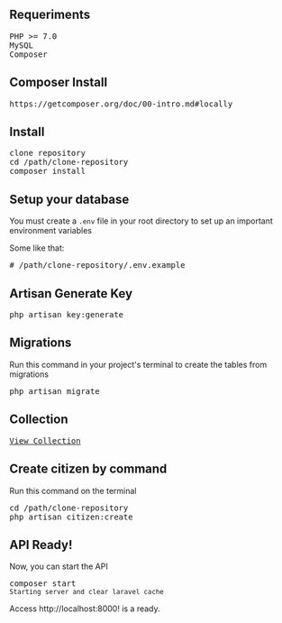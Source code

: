 ## Requeriments
<pre>
PHP >= 7.0
MySQL
Composer
</pre>

## Composer Install
<pre>
https://getcomposer.org/doc/00-intro.md#locally
</pre>

## Install

<pre>
clone repository
cd /path/clone-repository
composer install
</pre>

## Setup your database

You must create a <code>.env</code> file in your root directory to set up an important environment variables

Some like that:
<pre>
# /path/clone-repository/.env.example
</pre>

## Artisan Generate Key
<pre>
php artisan key:generate
</pre>


## Migrations
Run this command in your project's terminal to create the tables from migrations
<pre>
php artisan migrate
</pre>

## Collection
<pre>
<a href="https://documenter.getpostman.com/view/4843761/SzKZtGr8?version=latest">View Collection</a>
</pre>

## Create citizen by command
Run this command on the terminal
<pre>
cd /path/clone-repository
php artisan citizen:create
</pre>

## API Ready!

Now, you can start the API

<pre>
composer start
<small>Starting server and clear laravel cache</small>
</pre>
Access http://localhost:8000! is a ready.


